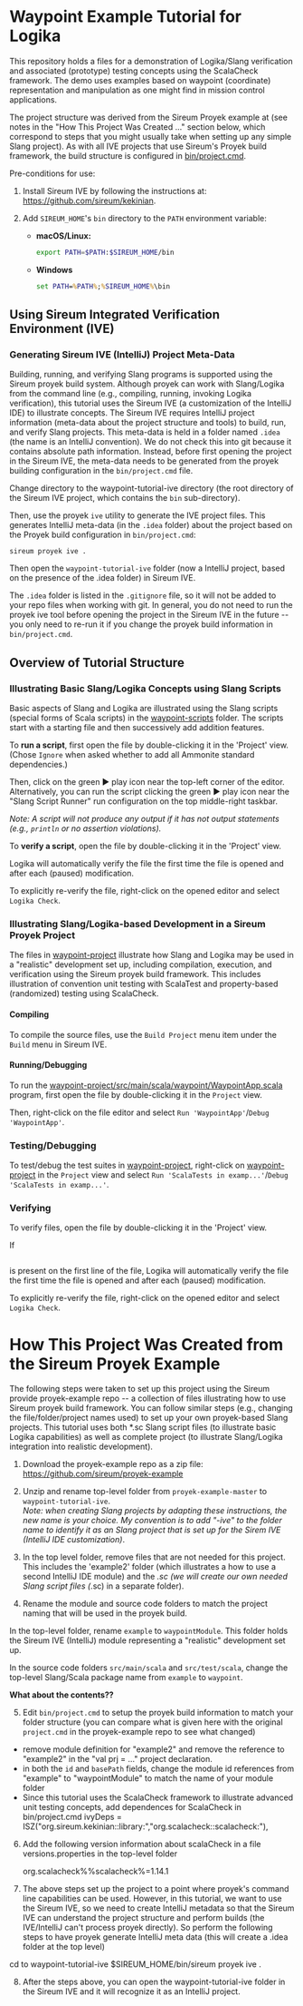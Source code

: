 # Waypoint Example Tutorial for Logika

This repository holds a files for a demonstration of Logika/Slang verification
and associated (prototype) testing concepts using the ScalaCheck framework.  The demo
uses examples based on waypoint (coordinate) representation and manipulation
as one might find in mission control applications.

The project structure was derived from the Sireum Proyek example at (see notes in the 
"How This Project Was Created ..." section below, which correspond to steps that you might usually take when
setting up any simple Slang project).  As with all IVE projects that use
Sireum's Proyek build framework, the build structure is configured in
[bin/project.cmd](bin/project.cmd).

Pre-conditions for use:

1. Install Sireum IVE by following the instructions at:
   https://github.com/sireum/kekinian.

2. Add `SIREUM_HOME`'s `bin` directory to the `PATH` environment
   variable:

   * **macOS/Linux:**
   
     ```bash
     export PATH=$PATH:$SIREUM_HOME/bin
     ```
   
   * **Windows**
   
     ```cmd
     set PATH=%PATH%;%SIREUM_HOME%\bin
     ```


## Using Sireum Integrated Verification Environment (IVE)

### Generating Sireum IVE (IntelliJ) Project Meta-Data

Building, running, and verifying Slang programs is supported using the Sireum proyek build system.
Although proyek can work with Slang/Logika from the command line (e.g., compiling, running, invoking Logika verification), this tutorial uses the Sireum IVE (a customization of the IntelliJ IDE) to illustrate concepts.  The Sireum IVE requires IntelliJ project information (meta-data about the project structure and tools) to build, run, and verify Slang projects.  This meta-data is held in a folder named `.idea` (the name is an IntelliJ convention).  We do not check this into git because it contains absolute path information.   Instead, before first opening the project in the Sireum IVE, the meta-data needs to be generated from the proyek building configuration in the `bin/project.cmd` file.

Change directory to the waypoint-tutorial-ive directory (the root directory of the Sireum IVE project, which contains the 
`bin` sub-directory).

Then, use the proyek `ive` utility to generate the IVE project files.  This generates IntelliJ meta-data (in the `.idea` folder) 
about the project based on the Proyek build configuration in `bin/project.cmd`:

```
sireum proyek ive .
```

Then open the `waypoint-tutorial-ive` folder (now a IntelliJ project, based on the presence of the .idea folder) 
in Sireum IVE.

The `.idea` folder is listed in the `.gitignore` file, so it will not be added to your repo files when working with git.   In general, you do not need to run the proyek ive tool before opening the project in the Sireum IVE in the future -- you only need to re-run it if you change the proyek build information in `bin/project.cmd`.

## Overview of Tutorial Structure

### Illustrating Basic Slang/Logika Concepts using Slang Scripts

Basic aspects of Slang and Logika are illustrated using the Slang scripts (special forms of Scala scripts) in the 
[waypoint-scripts](Morning-01/waypoint-scripts) folder.   The scripts start with a starting file and then successively add addition
features.  

To **run a script**, 
first open the file by double-clicking it in the 'Project' view.
(Chose `Ignore` when asked whether to add all Ammonite standard dependencies.)

Then, click on the green ▶ play icon near the top-left corner of the editor.
Alternatively, you can run the script clicking the green ▶ play icon near the
"Slang Script Runner" run configuration on the top middle-right taskbar.

*Note: A script will not produce any output if it has not output statements 
(e.g., `println` or no assertion violations).*

To **verify a script**, open
the file by double-clicking it in the 'Project' view.

Logika will automatically verify the file the first
time the file is opened and after each (paused) modification.

To explicitly re-verify the file, right-click on the opened editor and
select `Logika Check`.

### Illustrating Slang/Logika-based Development in a Sireum Proyek Project

The files in [waypoint-project](waypoint-project) illustrate how Slang and Logika may be used in a "realistic" 
development set up, including compilation, execution, and verification using the Sireum proyek build framework.
This includes illustration of convention unit testing with ScalaTest and property-based (randomized) testing 
using ScalaCheck.

#### Compiling

To compile the source files, use the `Build Project` menu item under
the `Build` menu in Sireum IVE.

#### Running/Debugging

To run the 
[waypoint-project/src/main/scala/waypoint/WaypointApp.scala](waypoint-project/src/main/scala/waypoint/WaypointApp.scala)
program, first open the file by double-clicking it in the `Project` view.

Then, right-click on the file editor and select `Run 'WaypointApp'`/`Debug 'WaypointApp'`.

### Testing/Debugging

To test/debug the test suites in [waypoint-project](waypoint-project), right-click on
[waypoint-project](waypoint-project) in the `Project` view and select
`Run 'ScalaTests in examp...'`/`Debug 'ScalaTests in examp...'`.

### Verifying

To verify files, open
the file by double-clicking it in the 'Project' view.

If 

```// #Sireum #Logika
```

is present on the first line of the file, Logika will automatically verify the file the first
time the file is opened and after each (paused) modification.

To explicitly re-verify the file, right-click on the opened editor and
select `Logika Check`.

# How This Project Was Created from the Sireum Proyek Example

The following steps were taken to set up this project using the Sireum provide proyek-example repo -- a collection of files illustrating how to use Sireum proyek build framework.  You can follow similar steps (e.g., changing the file/folder/project names used) to set up your own proyek-based Slang projects.  This tutorial uses both *.sc Slang script files (to illustrate basic Logika capabilities) as well as complete project (to illustrate Slang/Logika integration into realistic development).  

1. Download the proyek-example repo as a zip file: https://github.com/sireum/proyek-example

2. Unzip and rename top-level folder from `proyek-example-master` to `waypoint-tutorial-ive`.  
   *Note: when creating Slang projects by adapting these instructions, the new name is your choice.  My convention is to add "-ive" to the folder name to identify it as an Slang project that is set up for the Sirem IVE (IntelliJ IDE customization)*.  
   
3. In the top level folder, remove files that are not needed for this project.  This includes the 'example2' folder (which illustrates a how to use a second IntelliJ IDE module) and the *.sc (we will create our own needed Slang script files (*.sc) in a separate folder).

4. Rename the module and source code folders to match the project naming that will be used in the proyek build.

In the top-level folder, rename `example` to `waypointModule`.   This folder holds the Sireum IVE (IntelliJ) module representing a "realistic" development set up.

In the source code folders `src/main/scala` and `src/test/scala`, change the top-level Slang/Scala package name from `example` to `waypoint`.

**What about the contents??**

5. Edit `bin/project.cmd` to setup the proyek build information to match your folder structure (you can compare what is given here with the original `project.cmd` in the proyek-example repo to see what changed)

  - remove module definition for "example2" and remove the reference to "example2" in the "val prj = ..." project declaration.
  - in both the `id` and `basePath` fields, change the module id references from "example" to "waypointModule" to match the name of your module folder
  - Since this tutorial uses the ScalaCheck framework to illustrate advanced unit testing concepts, 
    add dependences for ScalaCheck in bin/project.cmd
     ivyDeps = ISZ("org.sireum.kekinian::library:","org.scalacheck::scalacheck:"),

6. Add the following version information about scalaCheck in a file versions.properties in the top-level folder

   org.scalacheck%%scalacheck%=1.14.1

7. The above steps set up the project to a point where proyek's command line capabilities can be used.  However, in this tutorial, we want to use the Sireum IVE, so we need to create IntelliJ metadata so that the Sireum IVE can understand the project structure and perform builds (the IVE/IntelliJ can't process proyek directly).  So perform the following steps to have proyek generate IntelliJ meta data (this will create a .idea folder at the top level)

  cd to waypoint-tutorial-ive
  $SIREUM_HOME/bin/sireum proyek ive .

8.  After the steps above, you can open the waypoint-tutorial-ive folder in the Sireum IVE and it will recognize it as an IntelliJ project.
